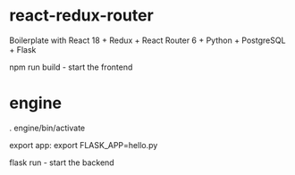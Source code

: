 # react-redux-router

Boilerplate with React 18 + Redux + React Router 6 + Python + PostgreSQL + Flask

npm run build - start the frontend

# engine
. engine/bin/activate

export app:
export FLASK_APP=hello.py

flask run - start the backend